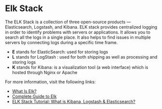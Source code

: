 # Elk Stack

The ELK Stack is a collection of three open-source products — Elasticsearch, Logstash, and Kibana. ELK stack provides centralized logging in order to identify problems with servers or applications. It allows you to search all the logs in a single place. It also helps to find issues in multiple servers by connecting logs during a specific time frame.

- **E** stands for ElasticSearch: used for storing logs
- **L** stands for LogStash : used for both shipping as well as processing and storing logs
- **K** stands for Kibana: is a visualization tool (a web interface) which is hosted through Nginx or Apache

For more information, visit the following links:

- [What Is Elk?](https://aws.amazon.com/what-is/elk-stack/)
- [Complete Guide to Elk](https://logz.io/learn/complete-guide-elk-stack/)
- [ELK Stack Tutorial: What is Kibana, Logstash & Elasticsearch?](https://www.guru99.com/elk-stack-tutorial.html)